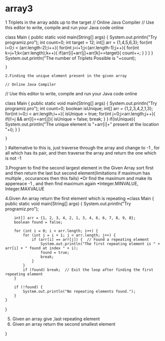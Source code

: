 # array3
1 Triplets in the array adds up to the target
// Online Java Compiler
// Use this editor to write, compile and run your Java code online

class Main {
    public static void main(String[] args) {
        System.out.println("Try programiz.pro");
        int count=0;
        int target = 12;
        int[] arr = {1,4,5,6,3}; 
        for(int i=0;i < (arr.length-2);i++){
            for(int j=i+1;j<(arr.length-1);j++){
                for(int k=j+1;k<(arr.length);k++){
                if(arr[i]+arr[j]+arr[k]==target){
                    count++;
                }
                }
            }
        }
        System.out.println("The number of Triplets Possible is "+count);
        
    }

    2.Finding the unique element present in the given array

    // Online Java Compiler
// Use this editor to write, compile and run your Java code online

class Main {
    public static void main(String[] args) {
        System.out.println("Try programiz.pro");
        int count=0;
        boolean isUnique;
        int[] arr = {1,2,3,4,2,1,3}; 
        for(int i=0;i < arr.length;i++){
            isUnique = true;
            for(int j=0;j<arr.length;j++){
                if(i!=j && arr[i]==arr[j]){
                    isUnique = false;
                    break;
                }
                }
                if(isUnique){
                    System.out.println("The unique element is "+arr[i]+" present at the location "+i);
            }
        }
        
        
    }
}
#alternative to this is, just traverse through the array and change to -1 , for all which has its pair, and then traverse the array and return the one which is not -1

3.Program to find the second largest element in the Given Array
sort first and then return the last but second element(limitations if maximum has multiple , occurances then this fails)
•Or find the maximum and make its appereace -1 , and then find maximum again
•Integer.MINVALUE, Integer.MAXVALUE


4.Given An array return the first element which is repeating
•class Main {
    public static void main(String[] args) {
        System.out.println("Try programiz.pro");

        int[] arr = {1, 2, 3, 4, 2, 1, 3, 4, 6, 6, 7, 8, 9, 8}; 
        boolean found = false;

        for (int i = 0; i < arr.length; i++) {
            for (int j = i + 1; j < arr.length; j++) {
                if (arr[i] == arr[j]) {  // Found a repeating element
                    System.out.println("The first repeating element is " + arr[i] + " found at index " + i);
                    found = true;
                    break;
                }
            }
            if (found) break;  // Exit the loop after finding the first repeating element
        }

        if (!found) {
            System.out.println("No repeating elements found.");
        }
    }
}


5. Given an array give ,last repeating element
6. Given an array return the second smallest element

}

